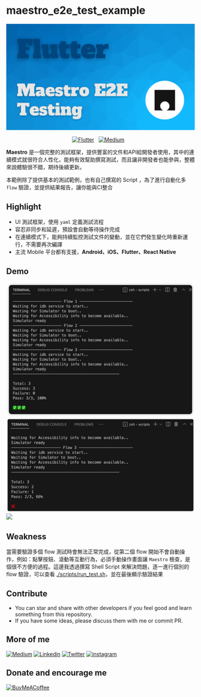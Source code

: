 # maestro_e2e_test_example

<img src="./cover.png" />

<p align="center">
  <a href=""><img alt="Flutter" src="https://img.shields.io/badge/Flutter-Lover-blue?style=flat&logo=flutter"/></a>
  &nbsp
  <a href="https://medium.com/@yiichenhi"><img alt="Medium" src="https://img.shields.io/badge/Medium-Yii%20Chen-black?style=flat&logo=Medium"/></a>
  &nbsp
  <a href=""><img alt="" src="https://img.shields.io/github/followers/chyiiiiiiiiiiii?style=social"/></a>
</p>

 **Maestro** 是一個完整的測試框架，提供豐富的文件和API給開發者使用，其中的連續模式就很符合人性化，能夠有效幫助撰寫測試，而且讓非開發者也能參與，整體來說體驗很不錯，期待後續更新。

 本範例除了提供基本的測試範例，也有自己撰寫的 Script ，為了進行自動化多 `flow` 驗證，並提供結果報告，讓你能與CI整合

## Highlight
- UI 測試框架，使用 `yaml` 定義測試流程
- 容忍非同步和延遲，預設會自動等待操作完成
- 在連續模式下，能夠持續監控測試文件的變動，並在它們發生變化時重新運行，不需要再次編譯
- 主流 Mobile 平台都有支援，**Android、iOS、Flutter、React Native**

## Demo
<img src="./demo/success.png" />
<img src="./demo/failure.png" />
<img src="./demo/demo.gif" />

## Weakness
當需要驗證多個 flow 測試時會無法正常完成，從第二個 flow 開始不會自動操作，例如：點擊按鈕、滾動等互動行為，必須手動操作畫面讓 `Maestro` 檢查，是個很不方便的過程。這邊我透過撰寫 Shell Script 來解決問題，逐一進行個別的 flow 驗證，可以查看 [./scripts/run_test.sh](./scripts/run_test.sh)，並在最後顯示驗證結果

## Contribute
- You can star and share with other developers if you feel good and learn something from this repository.
- If you have some ideas, please discuss them with me or commit PR.

## More of me
[![Medium](https://img.shields.io/badge/medium-fff?style=for-the-badge&logo=medium&logoColor=black)](https://yiichenhi.medium.com)
[![Linkedin](https://img.shields.io/badge/LinkedIn-0077B5?style=for-the-badge&logo=linkedin&logoColor=white)](https://www.linkedin.com/in/yiichenhi/)
[![Twitter](https://img.shields.io/badge/Twitter-1DA1F2?style=for-the-badge&logo=twitter&logoColor=white)](https://twitter.com/yiichenhi)
[![instagram](https://img.shields.io/badge/instagram-C6317F?style=for-the-badge&logo=instagram&logoColor=white)](http://instagram.com/flutterluvr.yii/)

## Donate and encourage me
[![BuyMeACoffee][buy_me_a_coffee_badge]][buy_me_a_coffee]

<!-- Links -->
[buy_me_a_coffee]: https://www.buymeacoffee.com/yiichenhi
[buy_me_a_coffee_badge]: https://img.buymeacoffee.com/button-api/?text=Sponsor&emoji=&slug=yiichenhi&button_colour=FFDD00&font_colour=000000&font_family=Cookie&outline_colour=000000&coffee_colour=ffffff&size=64
